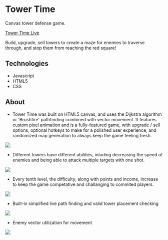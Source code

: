 # Tower Time
Canvas tower defense game.

[Tower Time Live](https://towertime.herokuapp.com/)

Build, upgrade, sell towers to create a maze for enemies to traverse through, and stop them from reaching the red square!

## Technologies

* Javascript
* HTML5
* CSS

## About

* Tower Time was built on HTML5 canvas, and uses the Dijkstra algorithm or 'Brushfire' pathfinding combined with vector movement. It features custom pixel animation and is a fully-featured game, with upgrade / sell options, optional hotkeys to make for a polished user experience, and randomized map generation to always keep the game feeling fresh.

<img src="https://imgur.com/td8tiXC.png"/>

* Different towers have different abilities, inluding decreasing the speed of enemies and being able to attack multiple targets with one shot.

<img src="https://imgur.com/vlwicHs.png"/>

* Every tenth level, the difficulty, along with points and income, increase to keep the game competative and challanging to commited players.

<img src="https://i.imgur.com/P400Hzf.png"/>

* Built-in simplified live path finding and valid tower placement checking

<img src="https://i.imgur.com/weSGoxK.png"/>

* Enemy vector utilization for movement

<img src="https://i.imgur.com/zHEqY6U.png"/>

